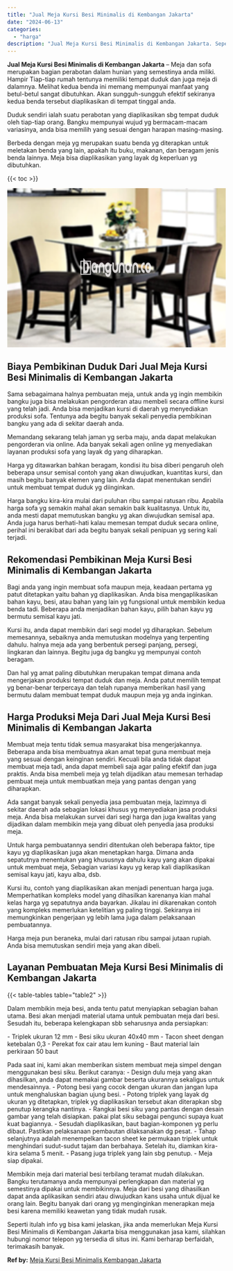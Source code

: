 ```yaml
---
title: "Jual Meja Kursi Besi Minimalis di Kembangan Jakarta"
date: "2024-06-13"
categories: 
  - "harga"
description: "Jual Meja Kursi Besi Minimalis di Kembangan Jakarta. Seperti itulah info yg bisa kami jelaskan, jika anda memerlukan Meja Kursi Besi Minimalis di Kembangan J..."
---
```


**Jual Meja Kursi Besi Minimalis di Kembangan Jakarta** – Meja dan sofa merupakan bagian perabotan dalam hunian yang semestinya anda miliki. Hampir Tiap-tiap rumah tentunya memiliki tempat duduk dan juga meja di dalamnya. Melihat kedua benda ini memang mempunyai manfaat yang betul-betul sangat dibutuhkan. Akan sungguh-sungguh efektif sekiranya kedua benda tersebut diaplikasikan di tempat tinggal anda.

Duduk sendiri ialah suatu perabotan yang diaplikasikan sbg tempat duduk oleh tiap-tiap orang. Bangku mempunyai wujud yg bermacam-macam variasinya, anda bisa memilih yang sesuai dengan harapan masing-masing.

Berbeda dengan meja yg merupakan suatu benda yg diterapkan untuk meletakan benda yang lain, apakah itu buku, makanan, dan beragam jenis benda lainnya. Meja bisa diaplikasikan yang layak dg keperluan yg dibutuhkan.

{{< toc >}}

![Jual Meja Kursi Besi Minimalis di Kembangan Jakarta](/images/jual-meja-besi-murah03.png)

## Biaya Pembikinan Duduk Dari Jual Meja Kursi Besi Minimalis di Kembangan Jakarta

Sama sebagaimana halnya pembuatan meja, untuk anda yg ingin membikin bangku juga bisa melakukan pengorderan atau membeli secara offline kursi yang telah jadi. Anda bisa menjadikan kursi di daerah yg menyediakan produksi sofa. Tentunya ada begitu banyak sekali penyedia pembikinan bangku yang ada di sekitar daerah anda.

Memandang sekarang telah jaman yg serba maju, anda dapat melakukan pengorderan via online. Ada banyak sekali agen online yg menyediakan layanan produksi sofa yang layak dg yang diharapkan.

Harga yg ditawarkan bahkan beragam, kondisi itu bisa diberi pengaruh oleh beberapa unsur semisal contoh yang akan diwujudkan, kuantitas kursi, dan masih begitu banyak elemen yang lain. Anda dapat menentukan sendiri untuk membuat tempat duduk yg diinginkan.

Harga bangku kira-kira mulai dari puluhan ribu sampai ratusan ribu. Apabila harga sofa yg semakin mahal akan semakin baik kualitasnya. Untuk itu, anda mesti dapat memutuskan bangku yg akan diwujudkan semisal apa. Anda juga harus berhati-hati kalau memesan tempat duduk secara online, perihal ini berakibat dari ada begitu banyak sekali penipuan yg sering kali terjadi.

## Rekomendasi Pembikinan Meja Kursi Besi Minimalis di Kembangan Jakarta

Bagi anda yang ingin membuat sofa maupun meja, keadaan pertama yg patut ditetapkan yaitu bahan yg diaplikasikan. Anda bisa mengaplikasikan bahan kayu, besi, atau bahan yang lain yg fungsional untuk membikin kedua benda tadi. Beberapa anda menjadikan bahan kayu, pilih bahan kayu yg bermutu semisal kayu jati.

Kursi itu, anda dapat membikin dari segi model yg diharapkan. Sebelum memesannya, sebaiknya anda memutuskan modelnya yang terpenting dahulu. halnya meja ada yang berbentuk persegi panjang, persegi, lingkaran dan lainnya. Begitu juga dg bangku yg mempunyai contoh beragam.

Dan hal yg amat paling dibutuhkan merupakan tempat dimana anda mengerjakan produksi tempat duduk dan meja. Anda patut memilih tempat yg benar-benar terpercaya dan telah rupanya memberikan hasil yang bermutu dalam membuat tempat duduk maupun meja yg anda inginkan.

## Harga Produksi Meja Dari Jual Meja Kursi Besi Minimalis di Kembangan Jakarta

Membuat meja tentu tidak semua masyarakat bisa mengerjakannya. Beberapa anda bisa membuatnya akan amat tepat guna membuat meja yang sesuai dengan keinginan sendiri. Kecuali bila anda tidak dapat membuat meja tadi, anda dapat membeli saja agar paling efektif dan juga praktis. Anda bisa membeli meja yg telah dijadikan atau memesan terhadap pembuat meja untuk membuatkan meja yang pantas dengan yang diharapkan.

Ada sangat banyak sekali penyedia jasa pembuatan meja, lazimnya di sekitar daerah ada sebagian lokasi khusus yg menyediakan jasa produksi meja. Anda bisa melakukan survei dari segi harga dan juga kwalitas yang dijadikan dalam membikin meja yang dibuat oleh penyedia jasa produksi meja.

Untuk harga pembuatannya sendiri ditentukan oleh beberapa faktor, tipe kayu yg diaplikasikan juga akan menetapkan harga. Dimana anda sepatutnya menentukan yang khususnya dahulu kayu yang akan dipakai untuk membuat meja, Sebagian variasi kayu yg kerap kali diaplikasikan semisal kayu jati, kayu alba, dsb.

Kursi itu, contoh yang diaplikasikan akan menjadi penentuan harga juga. Memperhatikan kompleks model yang dihasilkan karenanya kian mahal kelas harga yg sepatutnya anda bayarkan. Jikalau ini dikarenakan contoh yang kompleks memerlukan ketelitian yg paling tinggi. Sekiranya ini memungkinkan pengerjaan yg lebih lama juga dalam pelaksanaan pembuatannya.

Harga meja pun beraneka, mulai dari ratusan ribu sampai jutaan rupiah. Anda bisa memutuskan sendiri meja yang akan dibeli.

## Layanan Pembuatan Meja Kursi Besi Minimalis di Kembangan Jakarta

{{< table-tables table="table2" >}}

Dalam membikin meja besi, anda tentu patut menyiapkan sebagian bahan utama. Besi akan menjadi material utama untuk pembuatan meja dari besi. Sesudah itu, beberapa kelengkapan sbb seharusnya anda persiapkan:

\- Triplek ukuran 12 mm - Besi siku ukuran 40x40 mm - Tacon sheet dengan ketebalan 0,3 - Perekat fox cair atau lem kuning - Baut material lain perkiraan 50 baut

Pada saat ini, kami akan memberikan sistem membuat meja simpel dengan menggunakan besi siku. Berikut caranya: - Design dulu meja yang akan dihasilkan, anda dapat memakai gambar beserta ukurannya sekaligus untuk mendesainnya. - Potong besi yang cocok dengan ukuran dan jangan lupa untuk menghaluskan bagian ujung besi. - Potong triplek yang layak dg ukuran yg ditetapkan, triplek yg diaplikasikan tersebut akan diterapkan sbg penutup kerangka nantinya. - Rangkai besi siku yang pantas dengan desain gambar yang telah disiapkan. pakai plat siku sebagai pengunci supaya kuat kuat bagiannya. - Sesudah diaplikasikan, baut bagian-komponen yg perlu dibaut. Pastikan pelaksanaan pembautan dilaksanakan dg pesat. - Tahap selanjutnya adalah menempelkan tacon sheet ke permukaan triplek untuk menghindari sudut-sudut tajam dan berbahaya. Setelah itu, diamkan kira-kira selama 5 menit. - Pasang juga triplek yang lain sbg penutup. - Meja siap dipakai.

Membikin meja dari material besi terbilang teramat mudah dilakukan. Bangku terutamanya anda mempunyai perlengkapan dan material yg semestinya dipakai untuk membikinnya. Meja dari besi yang dihasilkan dapat anda aplikasikan sendiri atau diwujudkan kans usaha untuk dijual ke orang lain. Begitu banyak dari orang yg menginginkan menerapkan meja besi karena memiliki keawetan yang tidak mudah rusak.

Seperti itulah info yg bisa kami jelaskan, jika anda memerlukan Meja Kursi Besi Minimalis di Kembangan Jakarta bisa menggunakan jasa kami, silahkan hubungi nomor telepon yg tersedia di situs ini. Kami berharap berfaidah, terimakasih banyak.

**Ref by:** [Meja Kursi Besi Minimalis Kembangan Jakarta](https://id.wikipedia.org/wiki/Meja)

